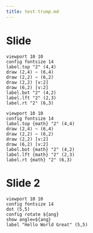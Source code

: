 ```yaml
---
title: test-trump.md
---
```


# Slide

```diagram{outline}
viewport 10 10
config fontsize 14
label.top "2" (4,4)
draw (2,4) ~ (6,4)
draw (2,2) ~ (6,2)
draw (2,2) [v:2]
draw (6,2) [v:2]
label.bot "2" (4,2)
label.lft "2" (2,3)
label.rt "2" (6,3)
```
```diagram{outline}
viewport 10 10
config fontsize 14
label.top {math} "2" (4,4)
draw (2,4) ~ (6,4)
draw (2,2) ~ (6,2)
draw (2,2) [v:2]
draw (6,2) [v:2]
label.bot {math} "2" (4,2)
label.lft {math} "2" (2,3)
label.rt {math} "2" (6,3)
```

# Slide 2

```animation{width:2.5cm,outline,range:ang/0/330,total:12}
viewport 10 10
config fontsize 14
dot (5,5)
config rotate ${ang}
show angle=${ang}
label "Hello World Great" (5,5)
```
